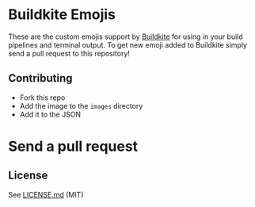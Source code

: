 # Buildkite Emojis

These are the custom emojis support by [Buildkite](https://buildkite.com/) for using in your build pipelines and terminal output. To get new emoji added to Buildkite simply send a pull request to this repository!

## Contributing

* Fork this repo
* Add the image to the `images` directory
* Add it to the JSON
# Send a pull request

## License

See [LICENSE.md](LICENSE.md) (MIT)
